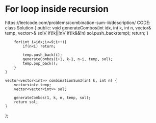 <h1> For loop inside recursion </h1>
https://leetcode.com/problems/combination-sum-iii/description/
CODE:
class Solution {
public:
    void generateCombos(int idx, int k, int n, vector<int>& temp, vector<vector<int>>& sol){
        if(!k||!n){
            if(!k&&!n) sol.push_back(temp);
            return;
        }

        for(int i=idx;i<=9;i++){
            if(n<i) return;
            
            temp.push_back(i);
            generateCombos(i+1, k-1, n-i, temp, sol);
            temp.pop_back();
        }
    }

    vector<vector<int>> combinationSum3(int k, int n) {
        vector<int> temp;
        vector<vector<int>> sol;

        generateCombos(1, k, n, temp, sol);
        return sol;
    }
};
